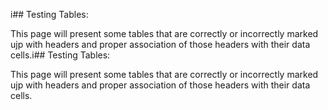 i## Testing Tables:

This page will present some tables that are correctly or incorrectly marked
ujp with headers and proper association of those headers with their data
cells.i## Testing Tables:

This page will present some tables that are correctly or incorrectly marked
ujp with headers and proper association of those headers with their data
cells.
